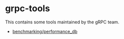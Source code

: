 # grpc-tools

This contains some tools maintained by the gRPC team.

* [benchmarking/performance_db](benchmarking/performance_db)
